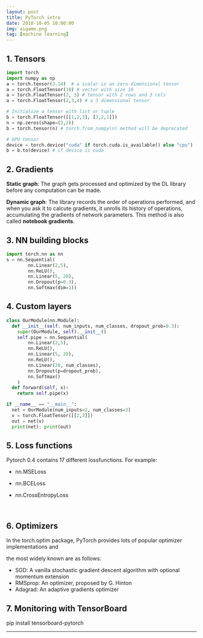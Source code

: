 ```yaml
---
layout: post
title: PyTorch intro
date: 2018-10-05 10:00:00
img: aigame.png
tag: [machine learning]
---
```


## 1. Tensors

```python
import torch
import numpy as np
a = torch.tensor(3.14)  # a scalar is an zero-dimensional tensor
a = torch.FloatTensor(10) # vector with size 10
a = torch.FloatTensor(2, 3) # tensor with 2 rows and 3 cols
a = torch.FloatTensor(2,3,4) # a 3 dimensional tensor 

# Initialize a tensor with list or tuple
b = torch.FloatTensor([[1,2,3], [3,2,1]])
n = np.zeros(shape=(3,2))
b = torch.tensor(n) # torch.from_numpy(n) method will be deprecated

# GPU tensor
device = torch.device("cuda" if torch.cuda.is_available() else "cpu")
b = b.to(device) # if device is cuda
```

## 2. Gradients

**Static graph**: The graph gets processed and optimized by the DL library before any computation can be made.

**Dynamic graph**: The library records the order of operations performed, and when you ask it to calcute gradients, it unrolls its history of operations, accumulating the gradients of network parameters. This method is also called **notebook gradients**.

## 3. NN building blocks

```python
import torch.nn as nn
s = nn.Sequential(
        nn.Linear(2,5),
        nn.ReLU(),
        nn.Linear(5, 20),
        nn.Dropout(p=0.3),
        nn.Softmax(dim=1))
```

## 4. Custom layers

```python
class OurModule(nn.Module):
  def __init__(self. num_inputs, num_classes, dropout_prob=0.3):
    super(OurModule, self).__init__()
    self.pipe = nn.Sequential(
        nn.Linear(2,5),
        nn.ReLU(),
        nn.Linear(5, 20),
        nn.ReLU(),
        nn.Linear(20, num_classes),
        nn.Dropout(p=dropout_prob),
        nn.Softmax()
    )
  def forward(self, x):
    return self.pipe(x)

if __name__ == "__main__":
  net = OurModule(num_inputs=2, num_classes=3)
  v = torch.FloatTensor([[2,3]])
  out = net(v)
  print(net); print(out)
```

## 5. Loss functions

Pytorch 0.4 contains 17 different lossfunctions. For example:

* nn.MSELoss

* nn.BCELoss

* nn.CrossEntropyLoss

  ​

## 6. Optimizers

In the torch.optim package, PyTorch provides lots of popular optimizer implementations and 

the most widely known are as follows:

* SGD: A vanilla stochastic gradient descent algorithm with optional momentum extension
* RMSprop: An optimizer, proposed by G. Hinton
* Adagrad: An adaptive gradients optimizer

## 7. Monitoring with TensorBoard

pip install tensorboard-pytorch

***

